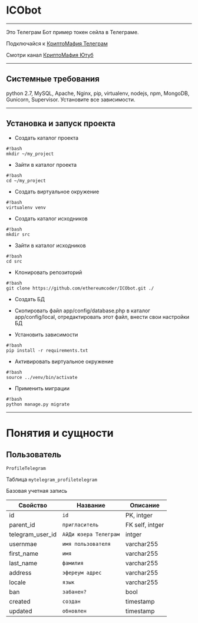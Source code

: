 # ICObot

---

Это Телеграм Бот пример токен сейла в Телеграме.

Подключайся к [КриптоМафия Телеграм](https://t.me/CryptoMafiaMarket)

Смотри канал [КриптоМафия Ютуб](https://www.youtube.com/channel/UCWSYhP--SR8kRLyTIEYDTKA)

---

## Системные требования

python 2.7, MySQL, Apache, Nginx, pip, virtualenv, nodejs, npm, MongoDB, Gunicorn, Supervisor.
Установите все зависимости.

---

## Установка и запуск проекта
* Создать каталог проекта
```
#!bash
mkdir ~/my_project 
```
* Зайти в каталог проекта
```
#!bash
cd ~/my_project 
```
* Создать виртуальное окружение
```
#!bash
virtualenv venv
```
* Создать каталог исходников
```
#!bash
mkdir src
```
* Зайти в каталог исходников
```
#!bash
cd src 
```
* Клонировать репозиторий
```
#!bash
git clone https://github.com/ethereumcoder/ICObot.git ./
```
* Создать БД
* Скопировать файл app/config/database.php в каталог app/config/local, отредактировать этот файл, внести свои настройки БД

* Установить зависимости
```
#!bash
pip install -r requirements.txt
```
* Активировать виртуальное окружение
```
#!bash
source ../venv/bin/activate
```
* Применить миграции
```
#!bash
python manage.py migrate
```
---

# Понятия и сущности

## __Пользователь__

`ProfileTelegram`

Таблица `mytelegram_profiletelegram`

Базовая учетная запись

|Свойство|Название|Описание|
|---|---|---|
|id|`id`|PK, intger|
|parent_id|`пригласитель`|FK self, intger|
|telegram_user_id|`АйДи юзера Телеграм`|intger|
|usernmae|`имя пользователя`|varchar255|
|first_name|`имя`|varchar255|
|last_name|`фамилия`|varchar255|
|address|`эфереум адрес`|varchar255|
|locale|`язык`|varchar255|
|ban|`забанен?`|bool|
|created|`создан`|timestamp|
|updated|`обновлен`|timestamp|
